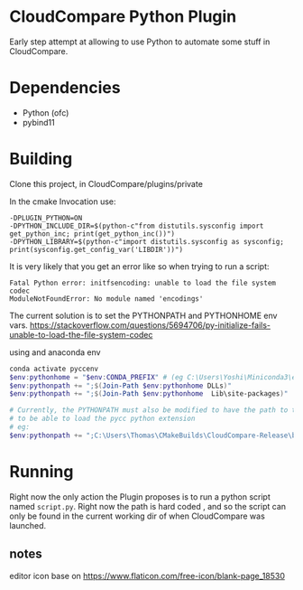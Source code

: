 # CloudCompare Python Plugin

Early step attempt at allowing to use Python to automate some stuff in CloudCompare.

# Dependencies

 - Python (ofc)
 - pybind11

# Building

Clone this project, in CloudCompare/plugins/private

In the cmake Invocation use:
```shell script
-DPLUGIN_PYTHON=ON
-DPYTHON_INCLUDE_DIR=$(python-c"from distutils.sysconfig import get_python_inc; print(get_python_inc())")
-DPYTHON_LIBRARY=$(python-c"import distutils.sysconfig as sysconfig; print(sysconfig.get_config_var('LIBDIR'))")
```

It is very likely that you get an error like so when trying to run a script:
```
Fatal Python error: initfsencoding: unable to load the file system codec
ModuleNotFoundError: No module named 'encodings'
```

The current solution is to set the PYTHONPATH and PYTHONHOME env vars.
https://stackoverflow.com/questions/5694706/py-initialize-fails-unable-to-load-the-file-system-codec

using and anaconda env
```powershell
conda activate pyccenv
$env:pythonhome = "$env:CONDA_PREFIX" # (eg C:\Users\Yoshi\Miniconda3\envs\pyccenv)
$env:pythonpath += ";$(Join-Path $env:pythonhome DLLs)"
$env:pythonpath += ";$(Join-Path $env:pythonhome  Lib\site-packages)"

# Currently, the PYTHONPATH must also be modified to have the path to the "PythonPlugin\wrapper" folder in the build dir
# to be able to load the pycc python extension
# eg:
$env:pythonpath += ";C:\Users\Thomas\CMakeBuilds\CloudCompare-Release\build\plugins\private\PythonPlugin\wrapper" 
```

# Running

Right now the only action the Plugin proposes is to run a python script named `script.py`.
Right now the path is hard coded , and so the script can only be found in the current working dir of when CloudCompare
was launched.


## notes
editor icon base on https://www.flaticon.com/free-icon/blank-page_18530